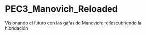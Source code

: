 # PEC3_Manovich_Reloaded
Visionando el futuro con las gafas de Manovich: redescubriendo la hibridación
